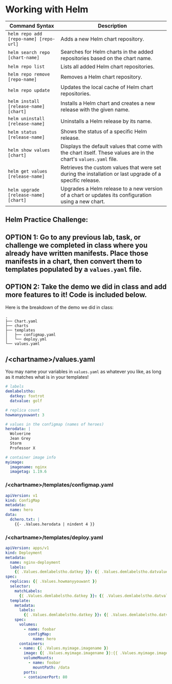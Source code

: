 # Working with Helm

| Command Syntax                           | Description                                                                                                                 |
|------------------------------------------|-----------------------------------------------------------------------------------------------------------------------------|
| `helm repo add [repo-name] [repo-url]`    | Adds a new Helm chart repository.                                                                                           |
| `helm search repo [chart-name]`          | Searches for Helm charts in the added repositories based on the chart name.                                                 |
| `helm repo list`                          | Lists all added Helm chart repositories.                                                                                    |
| `helm repo remove [repo-name]`           | Removes a Helm chart repository.                                                                                            |
| `helm repo update`                        | Updates the local cache of Helm chart repositories.                                                                         |
| `helm install [release-name] [chart]`     | Installs a Helm chart and creates a new release with the given name.                                                        |
| `helm uninstall [release-name]`           | Uninstalls a Helm release by its name.                                                                                      |
| `helm status [release-name]`              | Shows the status of a specific Helm release.                                                                                |
| `helm show values [chart]`                | Displays the default values that come with the chart itself. These values are in the chart's `values.yaml` file.             |
| `helm get values [release-name]`          | Retrieves the custom values that were set during the installation or last upgrade of a specific release.                     |
| `helm upgrade [release-name] [chart]`     | Upgrades a Helm release to a new version of a chart or updates its configuration using a new chart.                         |

## Helm Practice Challenge:
## OPTION 1: Go to any previous lab, task, or challenge we completed in class where you already have written manifests. Place those manifests in a chart, then convert them to templates populated by a `values.yaml` file.
## OPTION 2: Take the demo we did in class and add more features to it! Code is included below.

Here is the breakdown of the demo we did in class:

```
.
├── Chart.yaml
├── charts
├── templates
│   ├── configmap.yaml
│   └── deploy.yml
└── values.yaml
```

## /\<chartname\>/values.yaml

You may name your variables in `values.yaml` as whatever you like, as long as it matches what is in your templates!

```yaml
# labels
demlabelstho:
  datkey: foxtrot
  datvalue: golf

# replica count
howmanyyouwant: 3

# values in the configmap (names of heroes)
herodata: |
  Wolverine
  Jean Grey
  Storm
  Professor X

# container image info
myimage:
  imagename: nginx
  imagetag: 1.19.6
```

### /\<chartname\>/templates/configmap.yaml

```yaml
apiVersion: v1
kind: ConfigMap
metadata:
  name: hero
data:
  dchero.txt: |
    {{- .Values.herodata | nindent 4 }}
```

### /\<chartname\>/templates/deploy.yaml

```yaml
apiVersion: apps/v1
kind: Deployment
metadata:
  name: nginx-deployment
  labels:
    {{ .Values.demlabelstho.datkey }}: {{ .Values.demlabelstho.datvalue }}
spec:
  replicas: {{ .Values.howmanyyouwant }}
  selector:
    matchLabels:
      {{ .Values.demlabelstho.datkey }}: {{ .Values.demlabelstho.datvalue }}
  template:
    metadata:
      labels:
        {{ .Values.demlabelstho.datkey }}: {{ .Values.demlabelstho.datvalue }}
    spec:
      volumes:
        - name: foobar
          configMap:
            name: hero
      containers:
      - name: {{ .Values.myimage.imagename }}
        image: {{ .Values.myimage.imagename }}:{{ .Values.myimage.imagetag }}
        volumeMounts:
          - name: foobar
            mountPath: /data
        ports:
        - containerPort: 80
```
